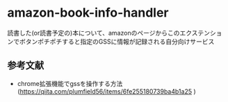 # amazon-book-info-handler

読書した(or読書予定の)本について、amazonのページからこのエクステンションでボタンポチポチすると指定のGSSに情報が記録される自分向けサービス

## 参考文献
- chrome拡張機能でgssを操作する方法(https://qiita.com/plumfield56/items/6fe255180739ba4b1a25 )
